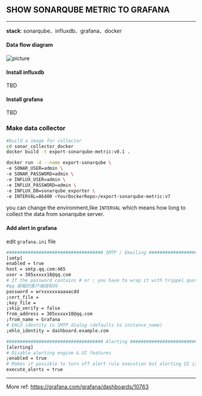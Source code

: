 ## SHOW SONARQUBE METRIC TO GRAFANA
---

**stack**:  sonarqube、influxdb、grafana、docker


####  Data flow diagram

![picture](https://github.com/qinrui777/sonarqube-metric-to-grafana/blob/master/images/Data-flow-diagram.png)
#### Install influxdb
TBD

#### Install grafana
TBD

### Make data collector
```bash
#build a image for collector
cd sonar_collector_docker
docker build -t export-sonarqube-metric:v0.1 .
```

```bash
docker run -d --name export-sonarqube \
-e SONAR_USER=admin \
-e SONAR_PASSWORD=admin \
-e INFLUX_USER=admin \
-e INFLUX_PASSWORD=admin \
-e INFLUX_DB=sonarqube_exporter \
-e INTERVAL=86400 <YourDockerRepo>/export-sonarqube-metric:v7
```
you can change the environment,like `INTERVAL` which means how long to collect the data from sonarqube server. 

#### Add alert in grafana 

edit  `grafana.ini` file  
```bash
#################################### SMTP / Emailing ##########################
[smtp]
enabled = true
host = smtp.qq.com:465
user = 305xxxxx18@qq.com
# If the password contains # or ; you have to wrap it with trippel quotes. Ex """#password;"""
#qq 邮箱的客户端授权码
password = wrxxxxxxaaaaacdd
;cert_file =
;key_file =
;skip_verify = false
from_address = 305xxxxx18@qq.com
;from_name = Grafana
# EHLO identity in SMTP dialog (defaults to instance_name)
;ehlo_identity = dashboard.example.com
```

```bash
#################################### Alerting ############################
[alerting]
# Disable alerting engine & UI features
;enabled = true
# Makes it possible to turn off alert rule execution but alerting UI is visible
execute_alerts = true
```

---
More ref:
https://grafana.com/grafana/dashboards/10763